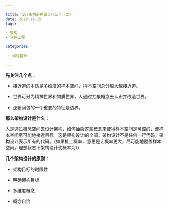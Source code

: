 ```yaml
---

title: 设计架构是在设计什么？（二）
date: 2022-11-19
tags: 

- 架构
- 软件工程

categories:

 - 编程基础

---
```


**先关注几个点：**

- 接近道的本质是多维度的样本空间，样本空间总分越大越接近道。

- 世界可分为精神世界和物质世界，人通过抽象概念去认识并改造世界。

- 逻辑闭包的一个重要的特征是边界。



**那么架构设计是什么：**

人是通过概念空间去设计架构，如何抽象这些概念来使得样本空间是可控的，使样本空间尽可能地接近目标。这是架构设计的全部。架构设计不是任何一行代码，架构设计表示所有的代码。（如果扯上概率，意思是让概率更大，尽可能地覆盖样本空间，理想状态下架构设计使概率为1）



**几个架构设计的原则：**

- 架构目标的时限性

- 明确架构目标

- 多维度概念

- 概念自洽



